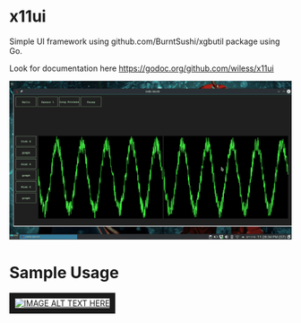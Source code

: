 # x11ui
Simple UI framework using github.com/BurntSushi/xgbutil package using Go. 

Look for documentation here https://godoc.org/github.com/wiless/x11ui 


![ScreenShot](x11ui.gif?raw=true "Title")



# Sample Usage

<a href="http://www.youtube.com/watch?feature=player_embedded&v=y7JasppN1FI" target="_blank"><img src="http://img.youtube.com/vi/y7JasppN1FI/0.jpg" alt="IMAGE ALT TEXT HERE" width="240" height="180" border="10" /></a>
